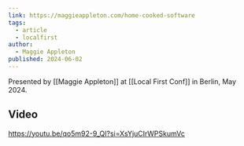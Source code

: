 ```yaml
---
link: https://maggieappleton.com/home-cooked-software
tags:
  - article
  - localfirst
author:
  - Maggie Appleton
published: 2024-06-02
---
```

Presented by [[Maggie Appleton]] at [[Local First Conf]] in Berlin, May 2024.

## Video 

https://youtu.be/qo5m92-9_QI?si=XsYjuCIrWPSkumVc




